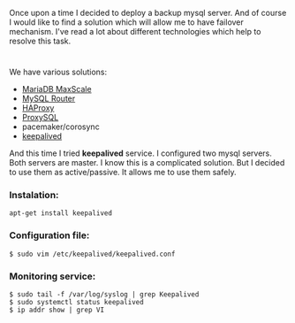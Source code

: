 Once upon a time I decided to deploy a backup mysql server. And of course I would like to find a solution which will allow me to have failover mechanism. I've read a lot about different technologies which help to resolve this task.
#
We have various solutions:
* [MariaDB MaxScale](https://mariadb.com/kb/en/mariadb-maxscale-24-mariadb-maxscale-installation-guide/)
* [MySQL Router](https://dev.mysql.com/doc/mysql-router/8.0/en/mysql-router-general.html)
* [HAProxy](http://www.haproxy.org/)
* [ProxySQL](https://proxysql.com/)
* pacemaker/corosync
* [keepalived](https://www.keepalived.org/)

And this time I tried **keepalived** service.
I configured two mysql servers. Both servers are master. I know this is a complicated solution. But I decided to use them as active/passive. It allows me to use them safely.
### Instalation:
```
apt-get install keepalived
```
### Configuration file:
```
$ sudo vim /etc/keepalived/keepalived.conf
```
### Monitoring service:
```
$ sudo tail -f /var/log/syslog | grep Keepalived
$ sudo systemctl status keepalived
$ ip addr show | grep VI
```
